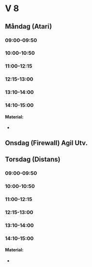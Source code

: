 # V 8
## Måndag (Atari)
### 09:00-09:50 
### 10:00-10:50 
### 11:00-12:15 
### 12:15-13:00 
### 13:10-14:00 
### 14:10-15:00 

#### Material:
* 
  

## Onsdag (Firewall) Agil Utv.
  
## Torsdag (Distans)
### 09:00-09:50 
### 10:00-10:50 
### 11:00-12:15 
### 12:15-13:00 
### 13:10-14:00 
### 14:10-15:00 

#### Material:
* 